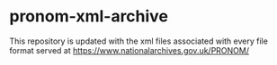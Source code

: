 # pronom-xml-archive
This repository is updated with the xml files associated with every file format served at https://www.nationalarchives.gov.uk/PRONOM/
